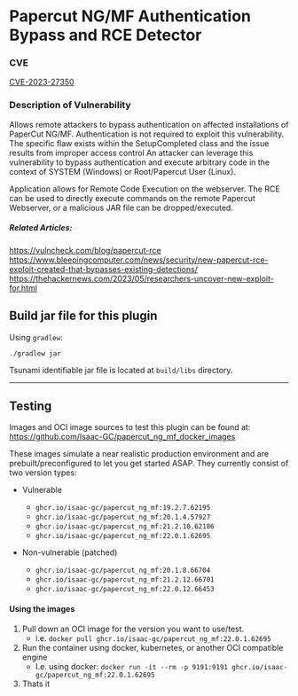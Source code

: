 # Papercut NG/MF Authentication Bypass and RCE Detector


### CVE
[CVE-2023-27350](https://github.com/advisories/GHSA-cfg6-7x4x-p3pj)

### Description of Vulnerability
Allows remote attackers to bypass authentication
on affected installations of PaperCut NG/MF. Authentication is not required to exploit this vulnerability. 
The specific flaw exists within the SetupCompleted class and the issue results from improper access control
An attacker can leverage this vulnerability to bypass authentication and execute arbitrary code in the context of SYSTEM (Windows) or Root/Papercut User (Linux).

Application allows for Remote Code Execution on the webserver. The RCE can be used to directly execute commands on the remote Papercut Webserver, or a malicious JAR file can be dropped/executed.

##### Related Articles:

https://vulncheck.com/blog/papercut-rce
https://www.bleepingcomputer.com/news/security/new-papercut-rce-exploit-created-that-bypasses-existing-detections/
https://thehackernews.com/2023/05/researchers-uncover-new-exploit-for.html

## Build jar file for this plugin

Using `gradlew`:

```shell
./gradlew jar
```

Tsunami identifiable jar file is located at `build/libs` directory.

---

## Testing
Images and OCI image sources to test this plugin can be found at: 
https://github.com/Isaac-GC/papercut_ng_mf_docker_images

These images simulate a near realistic production environment and are prebuilt/preconfigured to let you get started ASAP.
They currently consist of two version types:
- Vulnerable
  - `ghcr.io/isaac-gc/papercut_ng_mf:19.2.7.62195`
  - `ghcr.io/isaac-gc/papercut_ng_mf:20.1.4.57927`
  - `ghcr.io/isaac-gc/papercut_ng_mf:21.2.10.62186`
  - `ghcr.io/isaac-gc/papercut_ng_mf:22.0.1.62695`


- Non-vulnerable (patched)
  - `ghcr.io/isaac-gc/papercut_ng_mf:20.1.8.66704`
  - `ghcr.io/isaac-gc/papercut_ng_mf:21.2.12.66701`
  - `ghcr.io/isaac-gc/papercut_ng_mf:22.0.12.66453`

#### Using the images
1. Pull down an OCI image for the version you want to use/test. 
   - i.e. `docker pull ghcr.io/isaac-gc/papercut_ng_mf:22.0.1.62695`
2. Run the container using docker, kubernetes, or another OCI compatible engine
   - I.e. using docker: `docker run -it --rm -p 9191:9191 ghcr.io/isaac-gc/papercut_ng_mf:22.0.1.62695`
3. Thats it